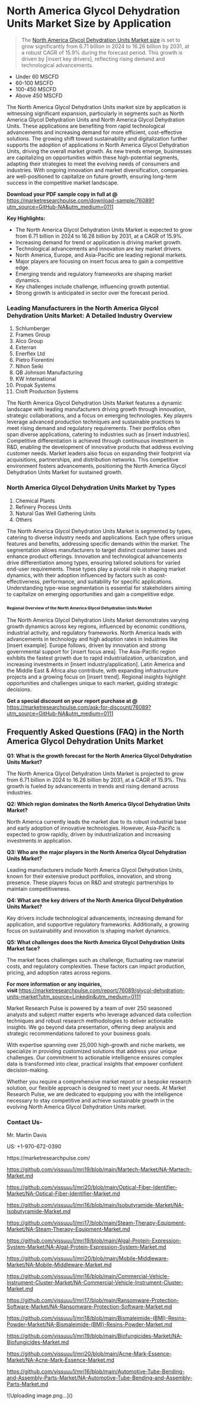 <h1>North America Glycol Dehydration Units Market&nbsp;Size by Application</h1><blockquote><p>The <a href="https://marketresearchpulse.com/download-sample/76089?utm_source=GitHub-NA&amp;utm_medium=0111">North America Glycol Dehydration Units Market size</a> is set to grow significantly from 6.71 billion in 2024 to 16.26 billion by 2031, at a robust CAGR of 15.9% during the forecast period. This growth is driven by [insert key drivers], reflecting rising demand and technological advancements.</p></blockquote><ul><li>Under 60 MSCFD<li> 60-100 MSCFD<li> 100-450 MSCFD<li> Above 450 MSCFD</li></ul><p>The North America Glycol Dehydration Units market size by application is witnessing significant expansion, particularly in segments such as North America Glycol Dehydration Units and North America Glycol Dehydration Units. These applications are benefiting from rapid technological advancements and increasing demand for more efficient, cost-effective solutions. The growing shift toward sustainability and digitalization further supports the adoption of applications in North America Glycol Dehydration Units, driving the overall market growth. As new trends emerge, businesses are capitalizing on opportunities within these high-potential segments, adapting their strategies to meet the evolving needs of consumers and industries. With ongoing innovation and market diversification, companies are well-positioned to capitalize on future growth, ensuring long-term success in the competitive market landscape.</p><p><strong>Download your PDF sample copy in full at @ </strong><a href="https://marketresearchpulse.com/download-sample/76089?utm_source=GitHub-NA&amp;utm_medium=0111">https://marketresearchpulse.com/download-sample/76089?utm_source=GitHub-NA&amp;utm_medium=0111</a></p><p><strong>Key Highlights: </strong></p><ul><li>The North America Glycol Dehydration Units Market is expected to grow from 6.71 billion in 2024 to 16.26 billion by 2031, at a CAGR of 15.9%.</li><li>Increasing demand for trend or application is driving market growth.</li><li>Technological advancements and innovation are key market drivers.</li><li>North America, Europe, and Asia-Pacific are leading regional markets.</li><li>Major players are focusing on insert focus area to gain a competitive edge.</li><li>Emerging trends and regulatory frameworks are shaping market dynamics.</li><li>Key challenges include challenge, influencing growth potential.</li><li>Strong growth is anticipated in sector over the forecast period.</li></ul><h3>Leading Manufacturers in the North America Glycol Dehydration Units Market: A Detailed Industry Overview</h3><ol><li>Schlumberger</li><li>Frames Group</li><li>Alco Group</li><li>Exterran</li><li>Enerflex Ltd</li><li>Pietro Fiorentini</li><li>Nihon Seiki</li><li>QB Johnson Manufacturing</li><li>KW International</li><li>Propak Systems</li><li>Croft Production Systems</li></ol><div class="flex max-w-full flex-col flex-grow"><div class="min-h-8 text-message flex w-full flex-col items-end gap-2 whitespace-normal break-words [.text-message+&amp;]:mt-5" dir="auto" data-message-author-role="assistant" data-message-id="fd8432e4-4910-450d-b182-61b7bfb0a01f" data-message-model-slug="gpt-4o"><div class="flex w-full flex-col gap-1 empty:hidden first:pt-[3px]"><div class="markdown prose w-full break-words dark:prose-invert light"><p>The North America Glycol Dehydration Units Market features a dynamic landscape with leading manufacturers driving growth through innovation, strategic collaborations, and a focus on emerging technologies. Key players leverage advanced production techniques and sustainable practices to meet rising demand and regulatory requirements. Their portfolios often span diverse applications, catering to industries such as [insert industries]. Competitive differentiation is achieved through continuous investment in R&amp;D, enabling the development of innovative products that address evolving customer needs. Market leaders also focus on expanding their footprint via acquisitions, partnerships, and distribution networks. This competitive environment fosters advancements, positioning the North America Glycol Dehydration Units Market for sustained growth.</p></div></div></div></div><h3>North America Glycol Dehydration Units Market by Types</h3><ol><li>Chemical Plants<li> Refinery Process Units<li> Natural Gas Well Gathering Units<li> Others</li></ol><div class="flex max-w-full flex-col flex-grow"><div class="min-h-8 text-message flex w-full flex-col items-end gap-2 whitespace-normal break-words [.text-message+&amp;]:mt-5" dir="auto" data-message-author-role="assistant" data-message-id="084470be-0bb7-4664-bddf-5156b4f41249" data-message-model-slug="gpt-4o-mini"><div class="flex w-full flex-col gap-1 empty:hidden first:pt-[3px]"><div class="markdown prose w-full break-words dark:prose-invert light"><p>The North America Glycol Dehydration Units Market is segmented by types, catering to diverse industry needs and applications. Each type offers unique features and benefits, addressing specific demands within the market. The segmentation allows manufacturers to target distinct customer bases and enhance product offerings. Innovation and technological advancements drive differentiation among types, ensuring tailored solutions for varied end-user requirements. These types play a pivotal role in shaping market dynamics, with their adoption influenced by factors such as cost-effectiveness, performance, and suitability for specific applications. Understanding type-wise segmentation is essential for stakeholders aiming to capitalize on emerging opportunities and gain a competitive edge.</p></div></div></div></div><h3><span style="font-size: 11px;">Regional Overview of the North America Glycol Dehydration Units Market</span></h3><div class="flex max-w-full flex-col flex-grow"><div class="min-h-8 text-message flex w-full flex-col items-end gap-2 whitespace-normal break-words [.text-message+&amp;]:mt-5" dir="auto" data-message-author-role="assistant" data-message-id="e9038762-ce64-4e30-91c9-9bd413514231" data-message-model-slug="gpt-4o-mini"><div class="flex w-full flex-col gap-1 empty:hidden first:pt-[3px]"><div class="markdown prose w-full break-words dark:prose-invert light"><p>The North America Glycol Dehydration Units Market demonstrates varying growth dynamics across key regions, influenced by economic conditions, industrial activity, and regulatory frameworks. North America leads with advancements in technology and high adoption rates in industries like [insert example]. Europe follows, driven by innovation and strong governmental support for [insert focus area]. The Asia-Pacific region exhibits the fastest growth due to rapid industrialization, urbanization, and increasing investments in [insert industry/application]. Latin America and the Middle East &amp; Africa also contribute, with expanding infrastructure projects and a growing focus on [insert trend]. Regional insights highlight opportunities and challenges unique to each market, guiding strategic decisions.</p></div></div></div></div><p><strong>Get a special discount on your report purchase at @ </strong><a href="https://marketresearchpulse.com/ask-for-discount/76089?utm_source=GitHub-NA&amp;utm_medium=0111">https://marketresearchpulse.com/ask-for-discount/76089?utm_source=GitHub-NA&amp;utm_medium=0111</a></p><h2>Frequently Asked Questions (FAQ) in the North America Glycol Dehydration Units Market</h2><p><strong>Q1: What is the growth forecast for the North America Glycol Dehydration Units Market?</strong></p><p>The North America Glycol Dehydration Units Market is projected to grow from 6.71 billion in 2024 to 16.26 billion by 2031, at a CAGR of 15.9%. This growth is fueled by advancements in trends and rising demand across industries.</p><p><strong>Q2: Which region dominates the North America Glycol Dehydration Units Market?</strong></p><p>North America currently leads the market due to its robust industrial base and early adoption of innovative technologies. However, Asia-Pacific is expected to grow rapidly, driven by industrialization and increasing investments in application.</p><p><strong>Q3: Who are the major players in the North America Glycol Dehydration Units Market?</strong></p><p>Leading manufacturers include North America Glycol Dehydration Units, known for their extensive product portfolios, innovation, and strong presence. These players focus on R&amp;D and strategic partnerships to maintain competitiveness.</p><p><strong>Q4: What are the key drivers of the North America Glycol Dehydration Units Market?</strong></p><p>Key drivers include technological advancements, increasing demand for application, and supportive regulatory frameworks. Additionally, a growing focus on sustainability and innovation is shaping market dynamics.</p><p><strong>Q5: What challenges does the North America Glycol Dehydration Units Market face?</strong></p><p>The market faces challenges such as challenge, fluctuating raw material costs, and regulatory complexities. These factors can impact production, pricing, and adoption rates across regions.</p><p><strong>For more information or any inquiries, visit&nbsp;</strong><a href="https://marketresearchpulse.com/report/76089/glycol-dehydration-units-market?utm_source=Linkedin&utm_medium=0111">https://marketresearchpulse.com/report/76089/glycol-dehydration-units-market?utm_source=Linkedin&utm_medium=0111</a></p><p>Market Research Pulse is powered by a team of over 250 seasoned analysts and subject matter experts who leverage advanced data collection techniques and robust research methodologies to deliver actionable insights. We go beyond data presentation, offering deep analysis and strategic recommendations tailored to your business goals.</p><p>With expertise spanning over 25,000 high-growth and niche markets, we specialize in providing customized solutions that address your unique challenges. Our commitment to actionable intelligence ensures complex data is transformed into clear, practical insights that empower confident decision-making.</p><p>Whether you require a comprehensive market report or a bespoke research solution, our flexible approach is designed to meet your needs. At Market Research Pulse, we are dedicated to equipping you with the intelligence necessary to stay competitive and achieve sustainable growth in the evolving North America Glycol Dehydration Units market.</p><h3><strong>Contact Us-</strong></h3><p>Mr. Martin Davis</p><p>US: +1-970-672-0390</p><p>https://marketresearchpulse.com/</p><p><a href="https://github.com/vissuuu1/mri19/blob/main/Martech-Market/NA-Martech-Market.md">https://github.com/vissuuu1/mri19/blob/main/Martech-Market/NA-Martech-Market.md</a></p><p><a href="https://github.com/vissuuu1/mri20/blob/main/Optical-Fiber-Identifier-Market/NA-Optical-Fiber-Identifier-Market.md">https://github.com/vissuuu1/mri20/blob/main/Optical-Fiber-Identifier-Market/NA-Optical-Fiber-Identifier-Market.md</a></p><p><a href="https://github.com/vissuuu1/mri16/blob/main/Isobutyramide-Market/NA-Isobutyramide-Market.md">https://github.com/vissuuu1/mri16/blob/main/Isobutyramide-Market/NA-Isobutyramide-Market.md</a></p><p><a href="https://github.com/vissuuu1/mri17/blob/main/Steam-Therapy-Equipment-Market/NA-Steam-Therapy-Equipment-Market.md">https://github.com/vissuuu1/mri17/blob/main/Steam-Therapy-Equipment-Market/NA-Steam-Therapy-Equipment-Market.md</a></p><p><a href="https://github.com/vissuuu1/mri19/blob/main/Algal-Protein-Expression-System-Market/NA-Algal-Protein-Expression-System-Market.md">https://github.com/vissuuu1/mri19/blob/main/Algal-Protein-Expression-System-Market/NA-Algal-Protein-Expression-System-Market.md</a></p><p><a href="https://github.com/vissuuu1/mri20/blob/main/Mobile-Middleware-Market/NA-Mobile-Middleware-Market.md">https://github.com/vissuuu1/mri20/blob/main/Mobile-Middleware-Market/NA-Mobile-Middleware-Market.md</a></p><p><a href="https://github.com/vissuuu1/mri16/blob/main/Commercial-Vehicle-Instrument-Cluster-Market/NA-Commercial-Vehicle-Instrument-Cluster-Market.md">https://github.com/vissuuu1/mri16/blob/main/Commercial-Vehicle-Instrument-Cluster-Market/NA-Commercial-Vehicle-Instrument-Cluster-Market.md</a></p><p><a href="https://github.com/vissuuu1/mri17/blob/main/Ransomware-Protection-Software-Market/NA-Ransomware-Protection-Software-Market.md">https://github.com/vissuuu1/mri17/blob/main/Ransomware-Protection-Software-Market/NA-Ransomware-Protection-Software-Market.md</a></p><p><a href="https://github.com/vissuuu1/mri18/blob/main/Bismaleimide-(BMI)-Resins-Powder-Market/NA-Bismaleimide-(BMI)-Resins-Powder-Market.md">https://github.com/vissuuu1/mri18/blob/main/Bismaleimide-(BMI)-Resins-Powder-Market/NA-Bismaleimide-(BMI)-Resins-Powder-Market.md</a></p><p><a href="https://github.com/vissuuu1/mri19/blob/main/Biofungicides-Market/NA-Biofungicides-Market.md">https://github.com/vissuuu1/mri19/blob/main/Biofungicides-Market/NA-Biofungicides-Market.md</a></p><p><a href="https://github.com/vissuuu1/mri20/blob/main/Acne-Mark-Essence-Market/NA-Acne-Mark-Essence-Market.md">https://github.com/vissuuu1/mri20/blob/main/Acne-Mark-Essence-Market/NA-Acne-Mark-Essence-Market.md</a></p><p><a href="https://github.com/vissuuu1/mri16/blob/main/Automotive-Tube-Bending-and-Assembly-Parts-Market/NA-Automotive-Tube-Bending-and-Assembly-Parts-Market.md">https://github.com/vissuuu1/mri16/blob/main/Automotive-Tube-Bending-and-Assembly-Parts-Market/NA-Automotive-Tube-Bending-and-Assembly-Parts-Market.md</a></p>
![Uploading image.png…]()

